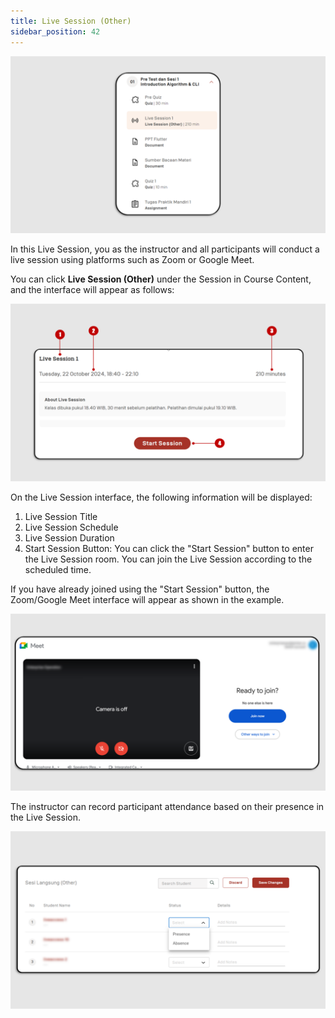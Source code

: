 ```yaml
---
title: Live Session (Other)
sidebar_position: 42
---
```

![](/img/ls-other-eng-1.png)

In this Live Session, you as the instructor and all participants will conduct a live session using platforms such as Zoom or Google Meet.

You can click **Live Session (Other)** under the Session in Course Content, and the interface will appear as follows:

![](/img/ls-other-eng-2.png)

On the Live Session interface, the following information will be displayed:

1. Live Session Title
2. Live Session Schedule
3. Live Session Duration
4. Start Session Button: You can click the "Start Session" button to enter the Live Session room. You can join the Live Session according to the scheduled time.

If you have already joined using the "Start Session" button, the Zoom/Google Meet interface will appear as shown in the example.

![](/img/ls-other-3.png)

The instructor can record participant attendance based on their presence in the Live Session.

![](/img/ls-other-4.png)
